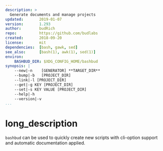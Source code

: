 ```yaml
---
description: >
  Generate documents and manage projects
updated:       2019-01-07
version:       1.293
author:        budRich
repo:          https://github.com/budlabs
created:       2018-09-20
license:       mit
dependencies:  [bash, gawk, sed]
see_also:      [bash(1), awk(1), sed(1)]
environ:
    BASHBUD_DIR: $XDG_CONFIG_HOME/bashbud
synopsis: |
    --new|-n    [GENERATOR] **TARGET_DIR**
    --bump|-b   [PROJECT_DIR]
    --link|-l [PROJECT_DIR]
    --get|-g KEY [PROJECT_DIR]
    --set|-s KEY VALUE [PROJECT_DIR]
    --help|-h
    --version|-v
...
```


# long_description

`bashbud` can be used to quickly create new scripts with cli-option support and automatic documentation applied.

